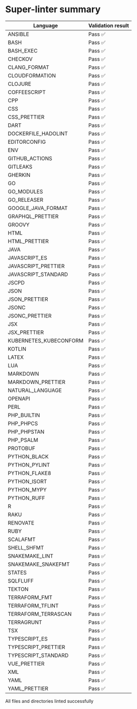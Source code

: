 # Super-linter summary

<!-- textlint-disable terminology -->

| Language               | Validation result |
| ---------------------- | ----------------- |
| ANSIBLE                | Pass ✅           |
| BASH                   | Pass ✅           |
| BASH_EXEC              | Pass ✅           |
| CHECKOV                | Pass ✅           |
| CLANG_FORMAT           | Pass ✅           |
| CLOUDFORMATION         | Pass ✅           |
| CLOJURE                | Pass ✅           |
| COFFEESCRIPT           | Pass ✅           |
| CPP                    | Pass ✅           |
| CSS                    | Pass ✅           |
| CSS_PRETTIER           | Pass ✅           |
| DART                   | Pass ✅           |
| DOCKERFILE_HADOLINT    | Pass ✅           |
| EDITORCONFIG           | Pass ✅           |
| ENV                    | Pass ✅           |
| GITHUB_ACTIONS         | Pass ✅           |
| GITLEAKS               | Pass ✅           |
| GHERKIN                | Pass ✅           |
| GO                     | Pass ✅           |
| GO_MODULES             | Pass ✅           |
| GO_RELEASER            | Pass ✅           |
| GOOGLE_JAVA_FORMAT     | Pass ✅           |
| GRAPHQL_PRETTIER       | Pass ✅           |
| GROOVY                 | Pass ✅           |
| HTML                   | Pass ✅           |
| HTML_PRETTIER          | Pass ✅           |
| JAVA                   | Pass ✅           |
| JAVASCRIPT_ES          | Pass ✅           |
| JAVASCRIPT_PRETTIER    | Pass ✅           |
| JAVASCRIPT_STANDARD    | Pass ✅           |
| JSCPD                  | Pass ✅           |
| JSON                   | Pass ✅           |
| JSON_PRETTIER          | Pass ✅           |
| JSONC                  | Pass ✅           |
| JSONC_PRETTIER         | Pass ✅           |
| JSX                    | Pass ✅           |
| JSX_PRETTIER           | Pass ✅           |
| KUBERNETES_KUBECONFORM | Pass ✅           |
| KOTLIN                 | Pass ✅           |
| LATEX                  | Pass ✅           |
| LUA                    | Pass ✅           |
| MARKDOWN               | Pass ✅           |
| MARKDOWN_PRETTIER      | Pass ✅           |
| NATURAL_LANGUAGE       | Pass ✅           |
| OPENAPI                | Pass ✅           |
| PERL                   | Pass ✅           |
| PHP_BUILTIN            | Pass ✅           |
| PHP_PHPCS              | Pass ✅           |
| PHP_PHPSTAN            | Pass ✅           |
| PHP_PSALM              | Pass ✅           |
| PROTOBUF               | Pass ✅           |
| PYTHON_BLACK           | Pass ✅           |
| PYTHON_PYLINT          | Pass ✅           |
| PYTHON_FLAKE8          | Pass ✅           |
| PYTHON_ISORT           | Pass ✅           |
| PYTHON_MYPY            | Pass ✅           |
| PYTHON_RUFF            | Pass ✅           |
| R                      | Pass ✅           |
| RAKU                   | Pass ✅           |
| RENOVATE               | Pass ✅           |
| RUBY                   | Pass ✅           |
| SCALAFMT               | Pass ✅           |
| SHELL_SHFMT            | Pass ✅           |
| SNAKEMAKE_LINT         | Pass ✅           |
| SNAKEMAKE_SNAKEFMT     | Pass ✅           |
| STATES                 | Pass ✅           |
| SQLFLUFF               | Pass ✅           |
| TEKTON                 | Pass ✅           |
| TERRAFORM_FMT          | Pass ✅           |
| TERRAFORM_TFLINT       | Pass ✅           |
| TERRAFORM_TERRASCAN    | Pass ✅           |
| TERRAGRUNT             | Pass ✅           |
| TSX                    | Pass ✅           |
| TYPESCRIPT_ES          | Pass ✅           |
| TYPESCRIPT_PRETTIER    | Pass ✅           |
| TYPESCRIPT_STANDARD    | Pass ✅           |
| VUE_PRETTIER           | Pass ✅           |
| XML                    | Pass ✅           |
| YAML                   | Pass ✅           |
| YAML_PRETTIER          | Pass ✅           |

<!-- textlint-enable terminology -->

All files and directories linted successfully
